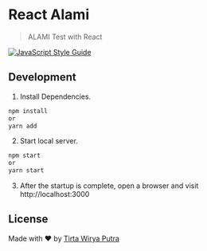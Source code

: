 # React Alami

> ALAMI Test with React

[![JavaScript Style Guide](https://img.shields.io/badge/code_style-standard-brightgreen.svg)](https://standardjs.com)


## Development

1. Install Dependencies.

```bash
npm install
or
yarn add
```

2. Start local server.

```bash
npm start
or
yarn start
```

3. After the startup is complete, open a browser and visit http://localhost:3000

## License

  Made with :heart: by [Tirta Wirya Putra](https://github.com/raynormw)
